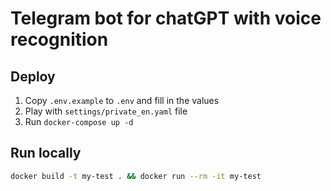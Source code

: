 # Telegram bot for chatGPT with voice recognition

## Deploy

1. Copy `.env.example` to `.env` and fill in the values
2. Play with `settings/private_en.yaml` file
3. Run `docker-compose up -d`

## Run locally

```bash
docker build -t my-test . && docker run --rm -it my-test
```
